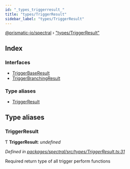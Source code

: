 ```yaml
---
id: "_types_triggerresult_"
title: "types/TriggerResult"
sidebar_label: "types/TriggerResult"
---
```


[@prismatic-io/spectral](../index.md) › ["types/TriggerResult"](_types_triggerresult_.md)

## Index

### Interfaces

* [TriggerBaseResult](../interfaces/_types_triggerresult_.triggerbaseresult.md)
* [TriggerBranchingResult](../interfaces/_types_triggerresult_.triggerbranchingresult.md)

### Type aliases

* [TriggerResult](_types_triggerresult_.md#triggerresult)

## Type aliases

###  TriggerResult

Ƭ **TriggerResult**: *undefined*

*Defined in [packages/spectral/src/types/TriggerResult.ts:31](https://github.com/prismatic-io/spectral/blob/v7.6.2/packages/spectral/src/types/TriggerResult.ts#L31)*

Required return type of all trigger perform functions
